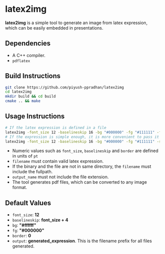 # latex2img
**latex2img** is a simple tool to generate an image from latex expression, which can be easily embedded in presentations.

## Dependencies
- A C++ compiler.
- `pdflatex`

## Build Instructions
```bash
git clone https://github.com/piyush-ppradhan/latex2img
cd latex2img
mkdir build && cd build
cmake .. && make
```

## Usage Instructions
```bash
# If the latex expression is defined in a file
latex2img -font_size 12 -baselineskip 16 -bg "#000000" -fg "#111111" -file filename -output "output_name" -border 2
# If the expression is simple enough, it is more convenient to pass it as a string
latex2img -font_size 12 -baselineskip 16 -bg "#000000" -fg "#111111" -string "$\alpha = 2$" -output "output_name" -border 2
```
- Numeric values such as `font_size`, `baselineskip` and `border` are defined in units of `pt`
- `filename` must contain valid latex expression.
- If the binary and the file are not in same directory, the `filename` must include the fullpath.
- `output_name` must not include the file extension.
- The tool generates pdf files, which can be converted to any image format.

## Default Values
- `font_size`: **12**
- `baselineskip`: **font_size + 4**
- `bg`: **"#ffffff"**
- `fg`: **"#000000"**
- `border`: **0**
- `output`: **generated_expression**. This is the filename prefix for all files generated.
